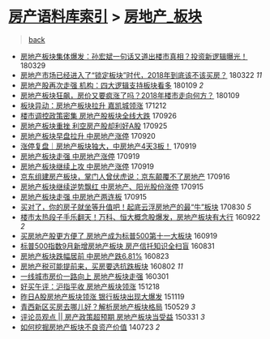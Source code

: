 [房产语料库索引](../../README.md)  > [房地产_板块](房地产_板块.md)
====
> [back](../README.md)

- [房地产板块集体爆发：孙宏斌一句话又道出楼市真相？投资新逻辑曝光！](http://jkwz.applinzi.com/ittc/7085945771834999824.html#%E6%88%BF%E5%9C%B0%E4%BA%A7%E6%9D%BF%E5%9D%97%E9%9B%86%E4%BD%93%E7%88%86%E5%8F%91%EF%BC%9A%E5%AD%99%E5%AE%8F%E6%96%8C%E4%B8%80%E5%8F%A5%E8%AF%9D%E5%8F%88%E9%81%93%E5%87%BA%E6%A5%BC%E5%B8%82%E7%9C%9F%E7%9B%B8%EF%BC%9F%E6%8A%95%E8%B5%84%E6%96%B0%E9%80%BB%E8%BE%91%E6%9B%9D%E5%85%89%EF%BC%81) 180329  
- [房地产市场已经进入了“锁定板块”时代，2018年到底该不该买房？](http://jkwz.applinzi.com/ittc/7083429880677270544.html#%E6%88%BF%E5%9C%B0%E4%BA%A7%E5%B8%82%E5%9C%BA%E5%B7%B2%E7%BB%8F%E8%BF%9B%E5%85%A5%E4%BA%86%E2%80%9C%E9%94%81%E5%AE%9A%E6%9D%BF%E5%9D%97%E2%80%9D%E6%97%B6%E4%BB%A3%EF%BC%8C2018%E5%B9%B4%E5%88%B0%E5%BA%95%E8%AF%A5%E4%B8%8D%E8%AF%A5%E4%B9%B0%E6%88%BF%EF%BC%9F) 180322 *11* 
- [房地产股再次走强 机构：四大逻辑支持板块看多](http://jkwz.applinzi.com/ittc/7056525449239200779.html#%E6%88%BF%E5%9C%B0%E4%BA%A7%E8%82%A1%E5%86%8D%E6%AC%A1%E8%B5%B0%E5%BC%BA+%E6%9C%BA%E6%9E%84%EF%BC%9A%E5%9B%9B%E5%A4%A7%E9%80%BB%E8%BE%91%E6%94%AF%E6%8C%81%E6%9D%BF%E5%9D%97%E7%9C%8B%E5%A4%9A) 180109 *2* 
- [房地产板块狂飙，房价又要疯涨了吗？2018年楼市走向何方？](http://jkwz.applinzi.com/ittc/7056513821647045649.html#%E6%88%BF%E5%9C%B0%E4%BA%A7%E6%9D%BF%E5%9D%97%E7%8B%82%E9%A3%99%EF%BC%8C%E6%88%BF%E4%BB%B7%E5%8F%88%E8%A6%81%E7%96%AF%E6%B6%A8%E4%BA%86%E5%90%97%EF%BC%9F2018%E5%B9%B4%E6%A5%BC%E5%B8%82%E8%B5%B0%E5%90%91%E4%BD%95%E6%96%B9%EF%BC%9F) 180109  
- [板块异动：房地产板块拉升 嘉凯城领涨](http://jkwz.applinzi.com/ittc/7046187395270050833.html#%E6%9D%BF%E5%9D%97%E5%BC%82%E5%8A%A8%EF%BC%9A%E6%88%BF%E5%9C%B0%E4%BA%A7%E6%9D%BF%E5%9D%97%E6%8B%89%E5%8D%87+%E5%98%89%E5%87%AF%E5%9F%8E%E9%A2%86%E6%B6%A8) 171212  
- [楼市调控政策密集 房地产股板块全线大跌](http://jkwz.applinzi.com/ittc/7017518099996345361.html#%E6%A5%BC%E5%B8%82%E8%B0%83%E6%8E%A7%E6%94%BF%E7%AD%96%E5%AF%86%E9%9B%86+%E6%88%BF%E5%9C%B0%E4%BA%A7%E8%82%A1%E6%9D%BF%E5%9D%97%E5%85%A8%E7%BA%BF%E5%A4%A7%E8%B7%8C) 170926  
- [房地产板块重挫 利空房产股却利好A股](http://jkwz.applinzi.com/ittc/7017290065250878481.html#%E6%88%BF%E5%9C%B0%E4%BA%A7%E6%9D%BF%E5%9D%97%E9%87%8D%E6%8C%AB+%E5%88%A9%E7%A9%BA%E6%88%BF%E4%BA%A7%E8%82%A1%E5%8D%B4%E5%88%A9%E5%A5%BDA%E8%82%A1) 170925  
- [房地产板块早盘拉升 中房地产涨停](http://jkwz.applinzi.com/ittc/7015328845182534673.html#%E6%88%BF%E5%9C%B0%E4%BA%A7%E6%9D%BF%E5%9D%97%E6%97%A9%E7%9B%98%E6%8B%89%E5%8D%87+%E4%B8%AD%E6%88%BF%E5%9C%B0%E4%BA%A7%E6%B6%A8%E5%81%9C) 170920  
- [涨停复盘｜房地产板块独大，中房地产4天3板！](http://jkwz.applinzi.com/ittc/7015138951655064593.html#%E6%B6%A8%E5%81%9C%E5%A4%8D%E7%9B%98%EF%BD%9C%E6%88%BF%E5%9C%B0%E4%BA%A7%E6%9D%BF%E5%9D%97%E7%8B%AC%E5%A4%A7%EF%BC%8C%E4%B8%AD%E6%88%BF%E5%9C%B0%E4%BA%A74%E5%A4%A93%E6%9D%BF%EF%BC%81) 170919  
- [房地产板块走强 中房地产涨停](http://jkwz.applinzi.com/ittc/7014951556766762000.html#%E6%88%BF%E5%9C%B0%E4%BA%A7%E6%9D%BF%E5%9D%97%E8%B5%B0%E5%BC%BA+%E4%B8%AD%E6%88%BF%E5%9C%B0%E4%BA%A7%E6%B6%A8%E5%81%9C) 170919  
- [房地产板块继续上攻 中房地产涨停](http://jkwz.applinzi.com/ittc/7014951178822222865.html#%E6%88%BF%E5%9C%B0%E4%BA%A7%E6%9D%BF%E5%9D%97%E7%BB%A7%E7%BB%AD%E4%B8%8A%E6%94%BB+%E4%B8%AD%E6%88%BF%E5%9C%B0%E4%BA%A7%E6%B6%A8%E5%81%9C) 170919  
- [京东组建房产板块，掌门人曾伏虎说：京东颠覆不了房地产](http://jkwz.applinzi.com/ittc/7014002839586866192.html#%E4%BA%AC%E4%B8%9C%E7%BB%84%E5%BB%BA%E6%88%BF%E4%BA%A7%E6%9D%BF%E5%9D%97%EF%BC%8C%E6%8E%8C%E9%97%A8%E4%BA%BA%E6%9B%BE%E4%BC%8F%E8%99%8E%E8%AF%B4%EF%BC%9A%E4%BA%AC%E4%B8%9C%E9%A2%A0%E8%A6%86%E4%B8%8D%E4%BA%86%E6%88%BF%E5%9C%B0%E4%BA%A7) 170916  
- [房地产板块继续逆势飘红 中房地产、阳光股份涨停](http://jkwz.applinzi.com/ittc/7013471836803957776.html#%E6%88%BF%E5%9C%B0%E4%BA%A7%E6%9D%BF%E5%9D%97%E7%BB%A7%E7%BB%AD%E9%80%86%E5%8A%BF%E9%A3%98%E7%BA%A2+%E4%B8%AD%E6%88%BF%E5%9C%B0%E4%BA%A7%E3%80%81%E9%98%B3%E5%85%89%E8%82%A1%E4%BB%BD%E6%B6%A8%E5%81%9C) 170915  
- [房地产板块走强 中房地产两连板](http://jkwz.applinzi.com/ittc/7013466844827223056.html#%E6%88%BF%E5%9C%B0%E4%BA%A7%E6%9D%BF%E5%9D%97%E8%B5%B0%E5%BC%BA+%E4%B8%AD%E6%88%BF%E5%9C%B0%E4%BA%A7%E4%B8%A4%E8%BF%9E%E6%9D%BF) 170915  
- [买对了，你的房子就坐等升值吧！起底云浮房地产的最“牛”板块](http://jkwz.applinzi.com/ittc/7007648073407530000.html#%E4%B9%B0%E5%AF%B9%E4%BA%86%EF%BC%8C%E4%BD%A0%E7%9A%84%E6%88%BF%E5%AD%90%E5%B0%B1%E5%9D%90%E7%AD%89%E5%8D%87%E5%80%BC%E5%90%A7%EF%BC%81%E8%B5%B7%E5%BA%95%E4%BA%91%E6%B5%AE%E6%88%BF%E5%9C%B0%E4%BA%A7%E7%9A%84%E6%9C%80%E2%80%9C%E7%89%9B%E2%80%9D%E6%9D%BF%E5%9D%97) 170830 *5* 
- [楼市太热段子手乐翻天！万科、恒大概念股爆发，房地产板块有大行](http://jkwz.applinzi.com/ittc/6880794704521724932.html#%E6%A5%BC%E5%B8%82%E5%A4%AA%E7%83%AD%E6%AE%B5%E5%AD%90%E6%89%8B%E4%B9%90%E7%BF%BB%E5%A4%A9%EF%BC%81%E4%B8%87%E7%A7%91%E3%80%81%E6%81%92%E5%A4%A7%E6%A6%82%E5%BF%B5%E8%82%A1%E7%88%86%E5%8F%91%EF%BC%8C%E6%88%BF%E5%9C%B0%E4%BA%A7%E6%9D%BF%E5%9D%97%E6%9C%89%E5%A4%A7%E8%A1%8C) 160922 *2* 
- [买房地产股更方便了 房地产成为标普500第十一大板块](http://jkwz.applinzi.com/ittc/6879656043713397764.html#%E4%B9%B0%E6%88%BF%E5%9C%B0%E4%BA%A7%E8%82%A1%E6%9B%B4%E6%96%B9%E4%BE%BF%E4%BA%86+%E6%88%BF%E5%9C%B0%E4%BA%A7%E6%88%90%E4%B8%BA%E6%A0%87%E6%99%AE500%E7%AC%AC%E5%8D%81%E4%B8%80%E5%A4%A7%E6%9D%BF%E5%9D%97) 160919  
- [标普500指数9月新增房地产板块 房产信托知识全扫盲](http://jkwz.applinzi.com/ittc/6872521767360398340.html#%E6%A0%87%E6%99%AE500%E6%8C%87%E6%95%B09%E6%9C%88%E6%96%B0%E5%A2%9E%E6%88%BF%E5%9C%B0%E4%BA%A7%E6%9D%BF%E5%9D%97+%E6%88%BF%E4%BA%A7%E4%BF%A1%E6%89%98%E7%9F%A5%E8%AF%86%E5%85%A8%E6%89%AB%E7%9B%B2) 160831  
- [房地产板块跌幅居前 中房地产跌6.81%](http://jkwz.applinzi.com/ittc/6869564931065775108.html#%E6%88%BF%E5%9C%B0%E4%BA%A7%E6%9D%BF%E5%9D%97%E8%B7%8C%E5%B9%85%E5%B1%85%E5%89%8D+%E4%B8%AD%E6%88%BF%E5%9C%B0%E4%BA%A7%E8%B7%8C6.81%25) 160823  
- [房地产税可能提前来，买房要选抗跌板块](http://jkwz.applinzi.com/ittc/6861760277175075845.html#%E6%88%BF%E5%9C%B0%E4%BA%A7%E7%A8%8E%E5%8F%AF%E8%83%BD%E6%8F%90%E5%89%8D%E6%9D%A5%EF%BC%8C%E4%B9%B0%E6%88%BF%E8%A6%81%E9%80%89%E6%8A%97%E8%B7%8C%E6%9D%BF%E5%9D%97) 160802 *11* 
- [一线城市房价一路向上 房地产板块走强](http://jkwz.applinzi.com/ittc/6804548960395985924.html#%E4%B8%80%E7%BA%BF%E5%9F%8E%E5%B8%82%E6%88%BF%E4%BB%B7%E4%B8%80%E8%B7%AF%E5%90%91%E4%B8%8A+%E6%88%BF%E5%9C%B0%E4%BA%A7%E6%9D%BF%E5%9D%97%E8%B5%B0%E5%BC%BA) 160301  
- [好买午评：沪指平收 房地产板块领涨](http://jkwz.applinzi.com/ittc/6777118256376841221.html#%E5%A5%BD%E4%B9%B0%E5%8D%88%E8%AF%84%EF%BC%9A%E6%B2%AA%E6%8C%87%E5%B9%B3%E6%94%B6+%E6%88%BF%E5%9C%B0%E4%BA%A7%E6%9D%BF%E5%9D%97%E9%A2%86%E6%B6%A8) 151218  
- [昨日A股房地产板块领涨 银行板块出现大爆发](http://jkwz.applinzi.com/ittc/6766368628199130117.html#%E6%98%A8%E6%97%A5A%E8%82%A1%E6%88%BF%E5%9C%B0%E4%BA%A7%E6%9D%BF%E5%9D%97%E9%A2%86%E6%B6%A8+%E9%93%B6%E8%A1%8C%E6%9D%BF%E5%9D%97%E5%87%BA%E7%8E%B0%E5%A4%A7%E7%88%86%E5%8F%91) 151119  
- [青西新区买房去哪儿好？解析房地产板块格局](http://jkwz.applinzi.com/ittc/547650611417827217.html#%E9%9D%92%E8%A5%BF%E6%96%B0%E5%8C%BA%E4%B9%B0%E6%88%BF%E5%8E%BB%E5%93%AA%E5%84%BF%E5%A5%BD%EF%BC%9F%E8%A7%A3%E6%9E%90%E6%88%BF%E5%9C%B0%E4%BA%A7%E6%9D%BF%E5%9D%97%E6%A0%BC%E5%B1%80) 150529 *3* 
- [评论员观点 || 房产政策超预期 房地产板块当受益](http://jkwz.applinzi.com/ittc/547650611400716796.html#%E8%AF%84%E8%AE%BA%E5%91%98%E8%A7%82%E7%82%B9+%7C%7C+%E6%88%BF%E4%BA%A7%E6%94%BF%E7%AD%96%E8%B6%85%E9%A2%84%E6%9C%9F+%E6%88%BF%E5%9C%B0%E4%BA%A7%E6%9D%BF%E5%9D%97%E5%BD%93%E5%8F%97%E7%9B%8A) 150331 *3* 
- [如何挖掘房地产板块不良资产价值](http://jkwz.applinzi.com/ittc/547650611370372330.html#%E5%A6%82%E4%BD%95%E6%8C%96%E6%8E%98%E6%88%BF%E5%9C%B0%E4%BA%A7%E6%9D%BF%E5%9D%97%E4%B8%8D%E8%89%AF%E8%B5%84%E4%BA%A7%E4%BB%B7%E5%80%BC) 140723 *2* 
